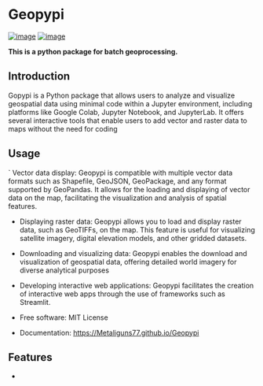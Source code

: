 # Geopypi


[![image](https://img.shields.io/pypi/v/Geopypi.svg)](https://pypi.python.org/pypi/Geopypi)
[![image](https://img.shields.io/conda/vn/conda-forge/Geopypi.svg)](https://anaconda.org/conda-forge/Geopypi)


**This is a python package for batch geoprocessing.**
## Introduction
Gopypi is a Python package that allows users to analyze and visualize geospatial data using minimal code within a Jupyter environment, including platforms like Google Colab, Jupyter Notebook, and JupyterLab. It offers several interactive tools that enable users to add vector and raster data to maps without the need for coding

## Usage

` Vector data display: Geopypi is compatible with multiple vector data formats such as Shapefile, GeoJSON, GeoPackage, and any format supported by GeoPandas. It allows for the loading and displaying of vector data on the map, facilitating the visualization and analysis of spatial features.

- Displaying raster data: Geopypi allows you to load and display raster data, such as GeoTIFFs, on the map. This feature is useful for visualizing satellite imagery, digital elevation models, and other gridded datasets.
  
- Downloading and visualizing data: Geopypi enables the download and visualization of geospatial data, offering detailed world imagery for diverse analytical purposes
  
- Developing interactive web applications: Geopypi facilitates the creation of interactive web apps through the use of frameworks such as Streamlit.

-   Free software: MIT License
-   Documentation: https://Metaliguns77.github.io/Geopypi
    

## Features

-   
